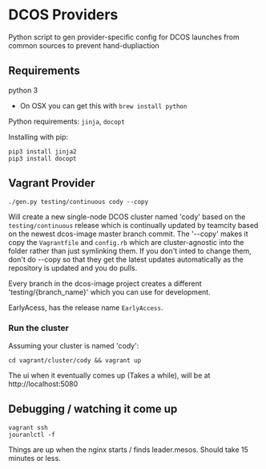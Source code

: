 # DCOS Providers

Python script to gen provider-specific config for DCOS launches from common 
sources to prevent hand-dupliaction

## Requirements

python 3
 - On OSX you can get this with `brew install python`


Python requirements: `jinja`, `docopt`

Installing with pip:
```
pip3 install jinja2
pip3 install docopt
```

## Vagrant Provider

`./gen.py testing/continuous cody --copy`

Will create a new single-node DCOS cluster named 'cody' based on the
`testing/continuous` release which is continually updated by teamcity based on 
the newest dcos-image master branch commit. The '--copy' makes it copy the 
`Vagrantfile` and `config.rb` which are cluster-agnostic into the folder rather
than just symlinking them. If you don't inted to change them, don't do --copy so
that they get the latest updates automatically as the repository is updated and
you do pulls.

Every branch in the dcos-image project creates a different 
'testing/{branch_name}' which you can use for development.

EarlyAcess, has the release name `EarlyAccess`.


### Run the cluster

Assuming your cluster is named 'cody':

`cd vagrant/cluster/cody && vagrant up`

The ui when it eventually comes up (Takes a while), will be at http://localhost:5080

## Debugging / watching it come up
```
vagrant ssh
jouranlctl -f
```

Things are up when the nginx starts / finds leader.mesos. Should take 15 minutes or less.
